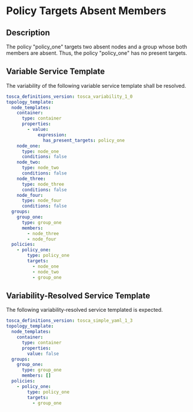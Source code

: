 # Policy Targets Absent Members


## Description

The policy "policy_one" targets two absent nodes and a group whose both members are absent. Thus, the policy "policy_one" has no present targets.

## Variable Service Template

The variability of the following variable service template shall be resolved.

```yaml linenums="1"
tosca_definitions_version: tosca_variability_1_0
topology_template:
  node_templates:
    container:
      type: container
      properties:
        - value:
            expression:
              has_present_targets: policy_one
    node_one:
      type: node_one
      conditions: false
    node_two:
      type: node_two
      conditions: false
    node_three:
      type: node_three
      conditions: false
    node_four:
      type: node_four
      conditions: false
  groups:
    group_one:
      type: group_one
      members:
        - node_three
        - node_four
  policies:
    - policy_one:
        type: policy_one
        targets:
          - node_one
          - node_two
          - group_one

```







## Variability-Resolved Service Template

The following variability-resolved service templated is expected.

```yaml linenums="1"
tosca_definitions_version: tosca_simple_yaml_1_3
topology_template:
  node_templates:
    container:
      type: container
      properties:
        value: false
  groups:
    group_one:
      type: group_one
      members: []
  policies:
    - policy_one:
        type: policy_one
        targets:
          - group_one

```


